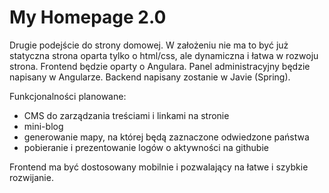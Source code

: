 # My Homepage 2.0

Drugie podejście do strony domowej. W założeniu nie ma to być już statyczna strona oparta tylko o html/css, ale dynamiczna i łatwa w rozwoju strona.
Frontend będzie oparty o Angulara.
Panel administracyjny będzie napisany w Angularze.
Backend napisany zostanie w Javie (Spring).

Funkcjonalności planowane:
- CMS do zarządzania treściami i linkami na stronie
- mini-blog
- generowanie mapy, na której będą zaznaczone odwiedzone państwa
- pobieranie i prezentowanie logów o aktywności na githubie

Frontend ma być dostosowany mobilnie i pozwalający na łatwe i szybkie rozwijanie.
